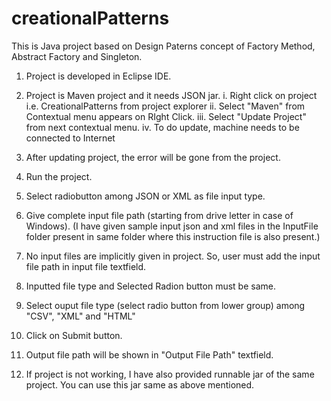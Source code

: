 # creationalPatterns
This is Java project based on Design Paterns concept of Factory Method, Abstract Factory and Singleton.


1. Project is developed in Eclipse IDE.
2. Project is Maven project and it needs JSON jar.
	i. Right click on project i.e. CreationalPatterns from project explorer
	ii. Select "Maven" from Contextual menu appears on RIght Click.
	iii. Select "Update Project" from next contextual menu.
	iv. To do update, machine needs to be connected to Internet

3. After updating project, the error will be gone from the project.

4. Run the project.

5. Select radiobutton among JSON or XML as file input type.

6. Give complete input file path (starting from drive letter in case of Windows).
   (I have given sample input json and 
    xml files in the InputFile folder present in same folder where this instruction file is also present.)

7. No input files are implicitly given in project. So, user must add the input file path in input file textfield.

8. Inputted file type and Selected Radion button must be same.

9. Select ouput file type (select radio button from lower group) among "CSV", "XML" and "HTML"

10. Click on Submit button.

11. Output file path will be shown in "Output File Path" textfield.

12. If project is not working, I have also provided runnable jar of the same project. 
    You can use this jar same as above mentioned.

